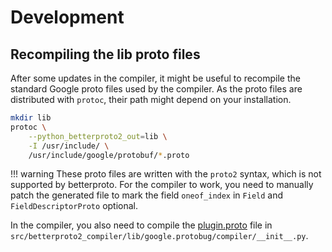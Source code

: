 # Development

## Recompiling the lib proto files

After some updates in the compiler, it might be useful to recompile the standard Google proto files used by the
compiler. As the proto files are distributed with `protoc`, their path might depend on your installation.

```bash
mkdir lib
protoc \
    --python_betterproto2_out=lib \
    -I /usr/include/ \
    /usr/include/google/protobuf/*.proto
```

!!! warning
    These proto files are written with the `proto2` syntax, which is not supported by betterproto. For the compiler to
    work, you need to manually patch the generated file to mark the field `oneof_index` in `Field` and
    `FieldDescriptorProto` optional.

In the compiler, you also need to compile the [plugin.proto](https://github.com/protocolbuffers/protobuf/blob/main/src/google/protobuf/compiler/plugin.proto)
file in `src/betterproto2_compiler/lib/google.protobug/compiler/__init__.py`.
